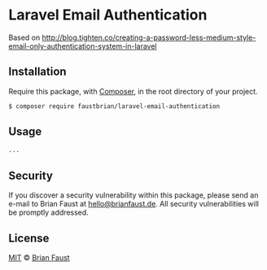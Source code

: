 # Laravel Email Authentication


Based on http://blog.tighten.co/creating-a-password-less-medium-style-email-only-authentication-system-in-laravel
## Installation

Require this package, with [Composer](https://getcomposer.org/), in the root directory of your project.

``` bash
$ composer require faustbrian/laravel-email-authentication
```

## Usage

``` php
...
```

## Security

If you discover a security vulnerability within this package, please send an e-mail to Brian Faust at hello@brianfaust.de. All security vulnerabilities will be promptly addressed.

## License

[MIT](LICENSE) © [Brian Faust](https://brianfaust.de)
